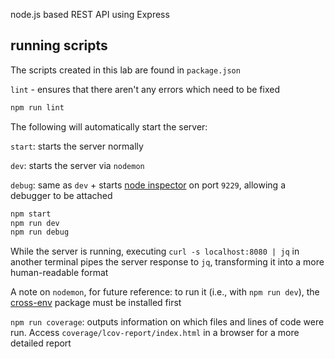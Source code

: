 node.js based REST API using Express

## running scripts
The scripts created in this lab are found in `package.json`

`lint` - ensures that there aren't any errors which need to be fixed

```sh
npm run lint
```

The following will automatically start the server:

`start`: starts the server normally

`dev`: starts the server via `nodemon`

`debug`:  same as `dev` + starts [node inspector](https://nodejs.org/en/docs/guides/debugging-getting-started/) on port `9229`, allowing a debugger to be attached

```sh
npm start
npm run dev
npm run debug
```

While the server is running, executing `curl -s localhost:8080 | jq` in another terminal pipes the server response to `jq`, transforming it into a more human-readable format

A note on `nodemon`, for future reference: to run it (i.e., with `npm run dev`), the [cross-env](https://www.npmjs.com/package/cross-env) package must be installed first

`npm run coverage`: outputs information on which files and lines of code were run. Access `coverage/lcov-report/index.html` in a browser for a more detailed report
